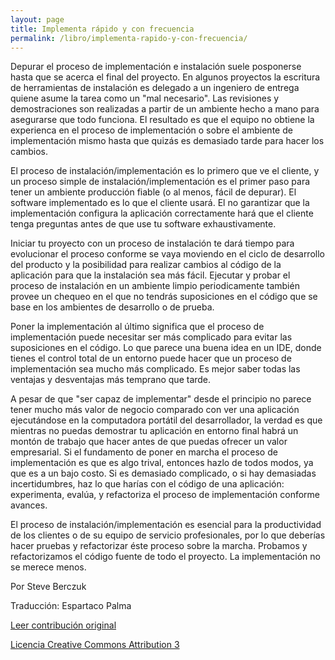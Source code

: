 ```yaml
---
layout: page
title: Implementa rápido y con frecuencia
permalink: /libro/implementa-rapido-y-con-frecuencia/
---
```


Depurar el proceso de implementación e instalación suele posponerse hasta que se acerca el final del proyecto. En algunos proyectos la escritura de herramientas de instalación es delegado a un ingeniero de entrega quiene asume la tarea como un "mal necesario". Las revisiones y demostraciones son realizadas a partir de un ambiente hecho a mano para asegurarse que todo funciona. El resultado es que el equipo no obtiene la experienca en el proceso de implementación o sobre el ambiente de implementación mismo hasta que quizás es demasiado tarde para hacer los cambios.

El proceso de instalación/implementación es lo primero que ve el cliente, y un proceso simple de instalación/implementación es el primer paso para tener un ambiente producción fiable (o al menos, fácil de depurar). El software implementado es lo que el cliente usará. El no garantizar que la implementación configura la aplicación correctamente hará que el cliente tenga preguntas antes de que use tu software exhaustivamente.

Iniciar tu proyecto con un proceso de instalación te dará tiempo para evolucionar el proceso conforme se vaya moviendo en el ciclo de desarrollo del producto y la posibilidad para realizar cambios al código de la aplicación para que la instalación sea más fácil. Ejecutar y probar el proceso de instalación en un ambiente limpio periodicamente también provee un chequeo en el que no tendrás suposiciones en el código que se base en los ambientes de desarrollo 
o de prueba.

Poner la implementación al último significa que el proceso de implementación puede necesitar ser más complicado para evitar las suposiciones en el código. Lo que parece una buena idea en un IDE, donde tienes el control total de un entorno puede hacer que un proceso de implementación sea mucho más complicado. Es mejor saber todas las ventajas y desventajas más temprano que tarde.

A pesar de que "ser capaz de implementar" desde el principio no parece tener mucho más valor de negocio comparado con ver una aplicación ejecutándose en la computadora portátil del desarrollador, la verdad es que mientras no puedas demostrar tu aplicación en entorno final habrá un montón de trabajo que hacer antes de que puedas ofrecer un valor empresarial. Si el fundamento de poner en marcha el proceso de implementación es que es algo trival, entonces hazlo de todos modos, ya que es a un bajo costo. Si es demasiado complicado, o si hay demasiadas incertidumbres, haz lo que harías con el código de una aplicación: experimenta, evalúa, y refactoriza el proceso de implementación conforme avances.

El proceso de instalación/implementación es esencial para la productividad de los clientes o de su equipo de servicio profesionales, por lo que deberías hacer pruebas y refactorizar éste proceso sobre la marcha. Probamos y refactorizamos el código fuente de todo el proyecto. La implementación no se merece menos.


Por Steve Berczuk 

Traducción: Espartaco Palma

[Leer contribución original](http://programmer.97things.oreilly.com/wiki/index.php/Deploy_Early_and_Often)

[Licencia Creative Commons Attribution 3](http://creativecommons.org/licenses/by/3.0/us/deed.es)